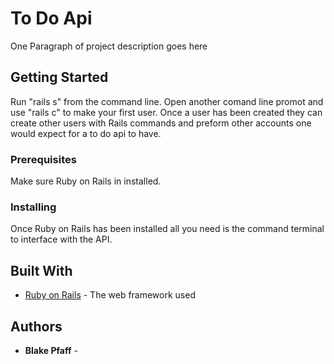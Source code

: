 # To Do Api

One Paragraph of project description goes here

## Getting Started

Run "rails s" from the command line.  Open another comand line promot and use "rails c" to make your first user.  Once a user has been created they can create other users with Rails commands and preform other accounts one would expect for a to do api to have.

### Prerequisites

Make sure Ruby on Rails in installed.  


### Installing

Once Ruby on Rails has been installed all you need is the command terminal to interface with the API. 

## Built With

* [Ruby on Rails](http://rubyonrails.org/) - The web framework used


## Authors

* **Blake Pfaff** - 


